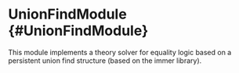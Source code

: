 # UnionFindModule {#UnionFindModule}

This module implements a theory solver for equality logic based on a persistent union find structure (based on the immer library).